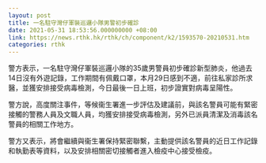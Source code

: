 ```yaml
---
layout: post
title: 一名駐守灣仔軍裝巡邏小隊男警初步確診
date: 2021-05-31 18:53:56.000000000 +08:00
link: https://news.rthk.hk/rthk/ch/component/k2/1593570-20210531.htm
categories: rthk
---
```


警方表示，一名駐守灣仔軍裝巡邏小隊的35歲男警員初步確診新型肺炎，他過去14日沒有外遊記錄，工作期間有佩戴口罩，本月29日感到不適，前往私家診所求醫，並獲安排接受病毒檢測，今日最後一日上班，初步證實對病毒呈陽性。

警方說，高度關注事件，等候衞生署進一步評估及建議前，與該名警員可能有緊密接觸的警務人員及文職人員，均獲安排接受病毒檢測，另外已派員清潔及消毒該名警員的相關工作地方。

警方又表示，將會繼續與衞生署保持緊密聯繫，主動提供該名警員的近日工作記錄和執勤表等資料，以及安排相關密切接觸者進入檢疫中心接受檢疫。
